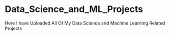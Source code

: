# Data_Science_and_ML_Projects
Here I have Uploaded All Of My Data Science and Machine Learning Related Projects
